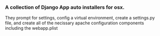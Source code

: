 ### A collection of Django App auto installers for osx.

They prompt for settings, config a virtual environment, create a settings.py file, and create all of the necissary apache configuration components including the webapp.plist